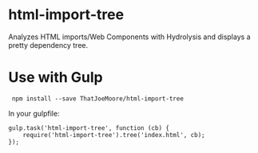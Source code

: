 # html-import-tree
Analyzes HTML imports/Web Components with Hydrolysis and displays a pretty dependency tree.

# Use with Gulp

```
 npm install --save ThatJoeMoore/html-import-tree
```

In your gulpfile:

```
gulp.task('html-import-tree', function (cb) {
    require('html-import-tree').tree('index.html', cb);
});
```
